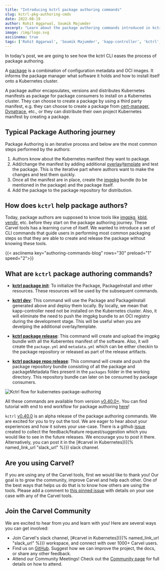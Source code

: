 ```yaml
---
title: "Introducing kctrl package authoring commands"
slug: kctrl-pkg-authoring-cmds
date: 2022-08-19
author: Rohit Aggarwal, Soumik Majumder
excerpt: "Learn about the package authoring commands introduced in kctrl and how it makes it easier for package authors to create Carvel packages."
image: /img/logo.svg
asciinema: true
tags: ['Rohit Aggarwal', 'Soumik Majumder', 'kapp-controller', 'kctrl', 'carvel']
---
```


In today's post, we are going to see how the kctrl CLI eases the process of package authoring.

A [package](https://carvel.dev/kapp-controller/docs/latest/packaging/#package) is a combination of configuration metadata and OCI images. It informs the package manager what software it holds and how to install itself onto a Kubernetes cluster.

A package author encapsulates, versions and distributes Kubernetes manifests as package for package consumers to install on a Kubernetes cluster. They can choose to create a package by using a third party manifest, e.g. they can choose to create a package from [cert-manager](https://cert-manager.io/), [Dynatrace](https://www.dynatrace.com/), etc., or they can distribute their own project Kubernetes manifest by creating a package.


## Typical Package Authoring journey
Package Authoring is an iterative process and below are the most common steps performed by the authors:
1. Authors know about the Kubernetes manifest they want to package.
2. Add/change the manifest by adding additional [overlay](https://carvel.dev/ytt/docs/latest/ytt-overlays/)/[template](https://carvel.dev/ytt/docs/latest/#templating) and test the package. This is the iterative part where authors want to make the changes and test them quickly.
3. Once all the manifest are in place, create the [imgpkg](https://carvel.dev/imgpkg/) bundle (to be mentioned in the package) and the package itself.
4. Add the package to the package repository for distribution.

## How does `kctrl` help package authors?
Today, package authors are supposed to know tools like [imgpkg](https://carvel.dev/imgpkg/), [kbld](https://carvel.dev/kbld/), [vendir](https://carvel.dev/vendir/), etc. before they start on the package authoring journey. These Carvel tools has a learning curve of itself. We wanted to introduce a set of CLI commands that guide users in performing most common packaging steps so that they are able to create and release the package without knowing these tools.

{{< asciinema key="authoring-commands-blog" rows="30" preload="1" speed="2">}}

## What are `kctrl` package authoring commands?
* [**kctrl package init**](/kapp-controller/docs/latest/authoring-command/#initialising-the-package): To initialize the Package, PackageInstall and other resources. These resources will be used by the subsequent commands.

* [**kctrl dev**](/kapp-controller/docs/latest/authoring-command/#dev): This command will use the Package and PackageInstall generated above and deploy them locally. By locally, we mean that kapp-controller need not be installed on the Kubernetes cluster. Also, it will eliminate the need to push the imgpkg bundle to an OCI registry during the development stage. This will be useful when you are develping the additional overlay/template.

* [**kctrl package release**](/kapp-controller/docs/latest/authoring-command/#releasing-the-package): This command will create and upload the imgpkg bundle with all the Kuberentes manifest of the software. Also, it will create the `package.yml` and `metadata.yml` which can be either checkin to the package repository or released as part of the release artifacts.

* [**kctrl package repo release**](/kapp-controller/docs/latest/authoring-command/#releasing-a-package-repository): This command will create and push the package repository bundle consisting of all the package and packageMetadata files present in the `packages` folder in the working directory. This repository bundle can later on be consumed by package consumers.

![Kctrl flow for kubernetes-package-authoring](/images/blog/introducing-kctrl-package-authoring-commands.png)

All these commands are available from version [v0.40.0+](https://github.com/vmware-tanzu/carvel-kapp-controller/releases/latest). You can find tutorial with end to end workflow for package authoring [here](/kapp-controller/docs/latest/kctrl-package-authoring.md)!

`kctrl` [v0.40.0](https://github.com/vmware-tanzu/carvel-kapp-controller/releases/tag/v0.40.0) is an alpha release of the package authoring commands. We are excited for you to try out the tool. We are eager to hear about your experiences and how it solves your use-case. There is a github [issue](https://github.com/vmware-tanzu/carvel-kapp-controller/issues/831) created to collect the feedback/feature request/suggestion which you would like to see in the future releases. We encourage you to post it there. Alternatively, you can post it in the [#carvel in Kubernetes]({{% named_link_url "slack_url" %}}) slack channel.

## Are you using Carvel?

If you are using any of the Carvel tools, first we would like to thank you! Our goal is to grow the community, improve Carvel and help each other. One of the best ways that helps us do that is to know how others are using the tools. Please add a comment to [this pinned issue](https://github.com/vmware-tanzu/carvel/issues/213) with details on your use case with any of the Carvel tools.

## Join the Carvel Community

We are excited to hear from you and learn with you! Here are several ways you can get involved:

* Join Carvel's slack channel, [#carvel in Kubernetes]({{% named_link_url "slack_url" %}}) workspace, and connect with over 1000+ Carvel users.
* Find us on [GitHub](https://github.com/vmware-tanzu/carvel). Suggest how we can improve the project, the docs, or share any other feedback.
* Attend our Community Meetings! Check out the [Community page](/community/) for full details on how to attend.